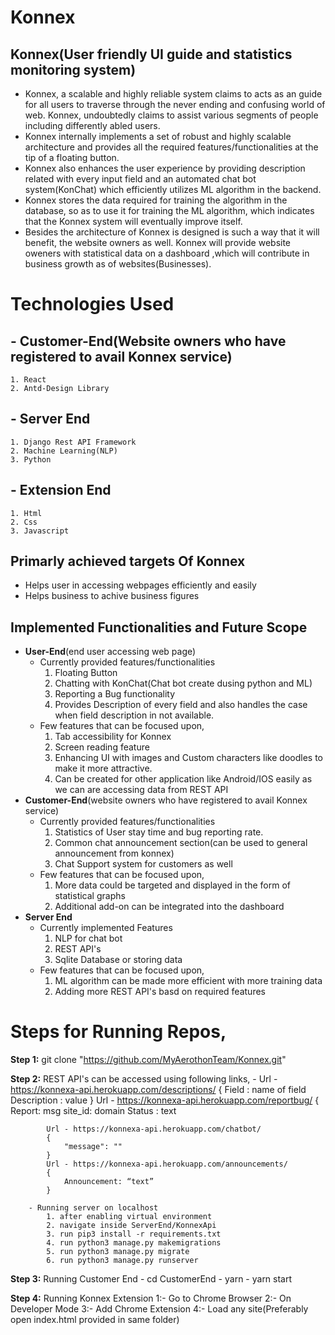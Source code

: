 # Konnex

## Konnex(User friendly UI guide and statistics monitoring system)

- Konnex, a scalable and highly reliable system claims to acts as an guide for all
  users to traverse through the never ending and confusing world of web. Konnex, undoubtedly
  claims to assist various segments of people including differently abled users.
- Konnex internally implements a set of robust and highly scalable architecture and
  provides all the required features/functionalities at the tip of a floating button.
- Konnex also enhances the user experience by providing description related with
  every input field and an automated chat bot system(KonChat) which efficiently utilizes
  ML algorithm in the backend.
- Konnex stores the data required for training the algorithm in the database,
  so as to use it for training the ML algorithm, which indicates that the Konnex
  system will eventually improve itself.
- Besides the architecture of Konnex is designed is such a way that it will benefit, the
  website owners as well. Konnex will provide website oweners with statistical data on a dashboard
  ,which will contribute in business growth as of websites(Businesses).

# Technologies Used
## - Customer-End(Website owners who have registered to avail Konnex service)
    1. React
    2. Antd-Design Library
    
## - Server End
    1. Django Rest API Framework
    2. Machine Learning(NLP)
    3. Python  
    
## - Extension End
    1. Html
    2. Css
    3. Javascript

## Primarly achieved targets Of Konnex

- Helps user in accessing webpages efficiently and easily
- Helps business to achive business figures

## Implemented Functionalities and Future Scope

- **User-End**(end user accessing web page)
   - Currently provided features/functionalities
       1. Floating Button
	   2. Chatting with KonChat(Chat bot create dusing python and ML)
	   3. Reporting a Bug functionality
	   4. Provides Description of every field and also handles the case when field 
	   description in not available.
   - Few features that can be focused upon,
       1. Tab accessibility for Konnex
	   2. Screen reading feature
	   3. Enhancing UI with images and Custom characters like doodles to make it
	    more attractive.
	   4. Can be created for other application like Android/IOS easily as we can
	     are accessing data from REST API
- **Customer-End**(website owners who have registered to avail Konnex service)
  - Currently provided features/functionalities
    1. Statistics of User stay time and bug reporting rate.
    2. Common chat announcement section(can be used to general announcement from konnex)
    3. Chat Support system for customers as well
  - Few features that can be focused upon,
    1. More data could be targeted and displayed in the form of statistical graphs
    2. Additional add-on can be integrated into the dashboard
- **Server End**
  - Currently implemented Features
    1. NLP for chat bot
    2. REST API's
    3. Sqlite Database or storing data
  - Few features that can be focused upon,
    1. ML algorithm can be made more efficient with more training data
    2. Adding more REST API's basd on required features

# Steps for Running Repos,


**Step 1:** git clone "https://github.com/MyAerothonTeam/Konnex.git"

**Step 2:**  REST API's can be accessed using following links,
		-   Url - https://konnexa-api.herokuapp.com/descriptions/
			{
				Field : name of field
				Description : value
			}
			Url - https://konnexa-api.herokuapp.com/reportbug/
			{
				Report: msg
				site_id: domain
				Status : text

			Url - https://konnexa-api.herokuapp.com/chatbot/
			{
				"message": ""
			}
			Url - https://konnexa-api.herokuapp.com/announcements/
			{
				Announcement: “text”
			}
		
		- Running server on localhost
			1. after enabling virtual environment
			2. navigate inside ServerEnd/KonnexApi
			3. run pip3 install -r requirements.txt
			4. run python3 manage.py makemigrations
			5. run python3 manage.py migrate
			6. run python3 manage.py runserver
			
**Step 3:**	Running Customer End
		- cd CustomerEnd
		- yarn 
		- yarn start

**Step 4:** Running Konnex Extension
		1:- Go to Chrome Browser
		2:- On Developer Mode 
		3:- Add Chrome Extension
		4:- Load any site(Preferably open index.html provided in same folder)

